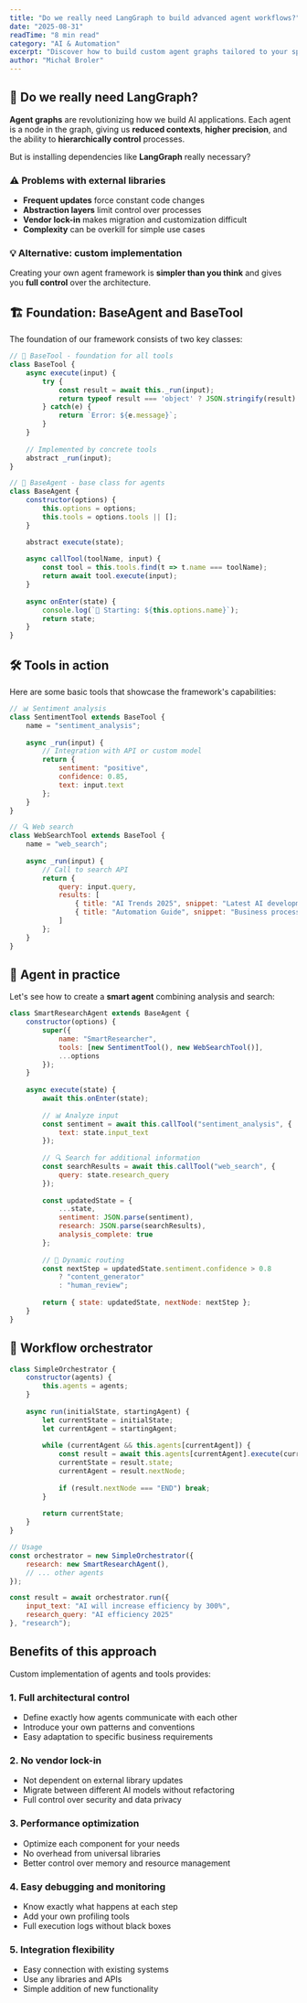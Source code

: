 ```yaml
---
title: "Do we really need LangGraph to build advanced agent workflows?"
date: "2025-08-31"
readTime: "8 min read"
category: "AI & Automation"
excerpt: "Discover how to build custom agent graphs tailored to your specific needs"
author: "Michał Broler"
---
```


## 🤔 Do we really need LangGraph?

**Agent graphs** are revolutionizing how we build AI applications. Each agent is a node in the graph, giving us **reduced contexts**, **higher precision**, and the ability to **hierarchically control** processes.

But is installing dependencies like **LangGraph** really necessary?

### ⚠️ Problems with external libraries

- **Frequent updates** force constant code changes
- **Abstraction layers** limit control over processes
- **Vendor lock-in** makes migration and customization difficult
- **Complexity** can be overkill for simple use cases

### 💡 Alternative: custom implementation

Creating your own agent framework is **simpler than you think** and gives you **full control** over the architecture.

## 🏗️ Foundation: BaseAgent and BaseTool 

The foundation of our framework consists of two key classes:

```javascript
// 🔧 BaseTool - foundation for all tools
class BaseTool {
    async execute(input) {
        try {
            const result = await this._run(input);
            return typeof result === 'object' ? JSON.stringify(result) : result;
        } catch(e) {
            return `Error: ${e.message}`;
        }
    }
    
    // Implemented by concrete tools
    abstract _run(input);
}

// 🤖 BaseAgent - base class for agents  
class BaseAgent {
    constructor(options) {
        this.options = options;
        this.tools = options.tools || [];
    }

    abstract execute(state);
    
    async callTool(toolName, input) {
        const tool = this.tools.find(t => t.name === toolName);
        return await tool.execute(input);
    }
    
    async onEnter(state) {
        console.log(`🚀 Starting: ${this.options.name}`);
        return state;
    }
}
```

## 🛠️ Tools in action

Here are some basic tools that showcase the framework's capabilities:

```javascript
// 📊 Sentiment analysis
class SentimentTool extends BaseTool {
    name = "sentiment_analysis";
    
    async _run(input) {
        // Integration with API or custom model
        return {
            sentiment: "positive", 
            confidence: 0.85,
            text: input.text
        };
    }
}

// 🔍 Web search  
class WebSearchTool extends BaseTool {
    name = "web_search";
    
    async _run(input) {
        // Call to search API
        return {
            query: input.query,
            results: [
                { title: "AI Trends 2025", snippet: "Latest AI developments..." },
                { title: "Automation Guide", snippet: "Business process automation..." }
            ]
        };
    }
}
```

## 🚀 Agent in practice

Let's see how to create a **smart agent** combining analysis and search:

```javascript
class SmartResearchAgent extends BaseAgent {
    constructor(options) {
        super({
            name: "SmartResearcher",
            tools: [new SentimentTool(), new WebSearchTool()],
            ...options
        });
    }
    
    async execute(state) {
        await this.onEnter(state);
        
        // 📊 Analyze input
        const sentiment = await this.callTool("sentiment_analysis", {
            text: state.input_text
        });
        
        // 🔍 Search for additional information
        const searchResults = await this.callTool("web_search", {
            query: state.research_query
        });
        
        const updatedState = {
            ...state,
            sentiment: JSON.parse(sentiment),
            research: JSON.parse(searchResults),
            analysis_complete: true
        };
        
        // 🎯 Dynamic routing
        const nextStep = updatedState.sentiment.confidence > 0.8 
            ? "content_generator" 
            : "human_review";
            
        return { state: updatedState, nextNode: nextStep };
    }
}
```

## 🔗 Workflow orchestrator

```javascript
class SimpleOrchestrator {
    constructor(agents) {
        this.agents = agents;
    }
    
    async run(initialState, startingAgent) {
        let currentState = initialState;
        let currentAgent = startingAgent;
        
        while (currentAgent && this.agents[currentAgent]) {
            const result = await this.agents[currentAgent].execute(currentState);
            currentState = result.state;
            currentAgent = result.nextNode;
            
            if (result.nextNode === "END") break;
        }
        
        return currentState;
    }
}

// Usage
const orchestrator = new SimpleOrchestrator({
    research: new SmartResearchAgent(),
    // ... other agents
});

const result = await orchestrator.run({
    input_text: "AI will increase efficiency by 300%",
    research_query: "AI efficiency 2025"
}, "research");
```

## Benefits of this approach

Custom implementation of agents and tools provides:

### 1. **Full architectural control**
- Define exactly how agents communicate with each other
- Introduce your own patterns and conventions
- Easy adaptation to specific business requirements

### 2. **No vendor lock-in**
- Not dependent on external library updates
- Migrate between different AI models without refactoring
- Full control over security and data privacy

### 3. **Performance optimization**
- Optimize each component for your needs
- No overhead from universal libraries
- Better control over memory and resource management

### 4. **Easy debugging and monitoring**
- Know exactly what happens at each step
- Add your own profiling tools
- Full execution logs without black boxes

### 5. **Integration flexibility**
- Easy connection with existing systems
- Use any libraries and APIs
- Simple addition of new functionality